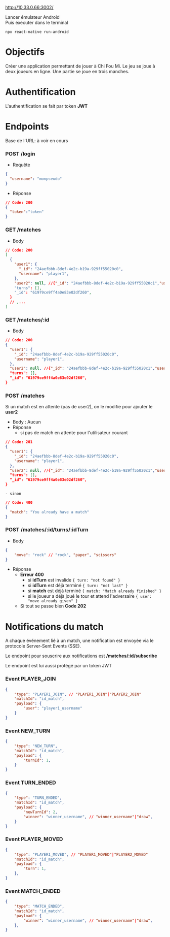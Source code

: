 http://10.33.0.66:3002/

Lancer émulateur Android\
Puis éxecuter dans le terminal
```
npx react-native run-android
```

# Objectifs

Créer une application permettant de jouer à Chi Fou Mi.
Le jeu se joue à deux joueurs en ligne.
Une partie se joue en trois manches.

# Authentification

L'authentification se fait par token **JWT**

# Endpoints

Base de l'URL: à voir en cours

### POST /login
- Requête
```json
{
  "username": "monpseudo"
}
```
- Réponse
```json
// Code: 200
{
  "token":"token"
}
```

### GET /matches
- Body
```json
// Code: 200
[
  {
    "user1": {
      "_id": "24aefbbb-8def-4e2c-b19a-929ff55020c0",
      "username": "player1",
    },
    "user2": null, //{"_id": "24aefbbb-8def-4e2c-b19a-929ff55020c1","username":   "player2"}
    "turns": [],
    "_id": "61979ce9ff4a0e83e02df260",
  }
  // ,...
]
```

### GET /matches/:id
- Body
```json
// Code: 200
{
  "user1": {
    "_id": "24aefbbb-8def-4e2c-b19a-929ff55020c0",
    "username": "player1",
  },
  "user2": null, //{"_id": "24aefbbb-8def-4e2c-b19a-929ff55020c1","username":   "player2"}
  "turns": [],
  "_id": "61979ce9ff4a0e83e02df260",
}
```

### POST /matches
Si un match est en attente (pas de user2), on le modifie pour ajouter le **user2**
- Body : Aucun
- Réponse
    - si pas de match en attente pour l'utilisateur courant
```json
// Code: 201
{
  "user1": {
    "_id": "24aefbbb-8def-4e2c-b19a-929ff55020c0",
    "username": "player1",
  },
  "user2": null, //{"_id": "24aefbbb-8def-4e2c-b19a-929ff55020c1","username": "player2"}
  "turns": [],
  "_id": "61979ce9ff4a0e83e02df260",
}
```
    - sinon
```json
// Code: 400
{
  "match": "You already have a match"
}
```



### POST /matches/:id/turns/:idTurn
- Body
```json
{
    "move": "rock" // "rock", "paper", "scissors"
}
```
- Réponse
    - **Erreur 400**
        - si **idTurn** est invalide `{ turn: "not found" }`
        - si **idTurn** est déjà terminé `{ turn: "not last" }`
        - si **match** est déjà terminé `{ match: "Match already finished" }`
        - si le joueur a déjà joué le tour et attend l'adversaire `{ user: "move already given" }`
    - Si tout se passe bien **Code 202**


# Notifications du match

A chaque événement lié à un match, une notification est envoyée via le protocole Server-Sent Events (SSE).

Le endpoint pour souscrire aux notifications est **/matches/:id/subscribe**

Le endpoint est lui aussi protégé par un token JWT

### Event PLAYER_JOIN
```json
{
    "type": "PLAYER1_JOIN", // "PLAYER1_JOIN"|"PLAYER2_JOIN"
    "matchId": "id_match",
    "payload": {
        "user": "player1_username"
    }
}
```

### Event NEW_TURN
```json
{
    "type": "NEW_TURN",
    "matchId": "id_match",
    "payload": {
        "turnId": 1,
    }
}
```

### Event TURN_ENDED
```json
{
    "type": "TURN_ENDED",
    "matchId": "id_match",
    "payload": {
        "newTurnId": 2,
        "winner": "winner_username", // "winner_username"|"draw",
    }
}
```

### Event PLAYER_MOVED
```json
{
    "type": "PLAYER1_MOVED", // "PLAYER1_MOVED"|"PLAYER2_MOVED"
    "matchId": "id_match",
    "payload": {
        "turn": 1,
    },
}
```

### Event MATCH_ENDED
```json
{
    "type": "MATCH_ENDED",
    "matchId": "id_match",
    "payload": {
        "winner": "winner_username", // "winner_username"|"draw",
    },
}
```
